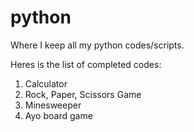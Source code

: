 # python
Where I keep all my python codes/scripts.

Heres is the list of completed codes:
1. Calculator
2. Rock, Paper, Scissors Game
3. Minesweeper 
4. Ayo board game
